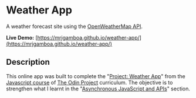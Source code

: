 # Weather App

A weather forecast site using the [OpenWeatherMap API](https://openweathermap.org/api).

**Live Demo:** [https://mrjgamboa.github.io/weather-app/](https://mrjgamboa.github.io/weather-app/)

## Description

This online app was built to complete the "[Project: Weather App](https://www.theodinproject.com/paths/full-stack-javascript/courses/javascript/lessons/weather-app)" from the [Javascript course](https://www.theodinproject.com/paths/full-stack-javascript/courses/javascript) of [The Odin Project](https://www.theodinproject.com/) curriculum. The objective is to strengthen what I learnt in the "[Asynchronous JavaScript and APIs](https://www.theodinproject.com/paths/full-stack-javascript/courses/javascript#asynchronous-javascript-and-apis)" section.
